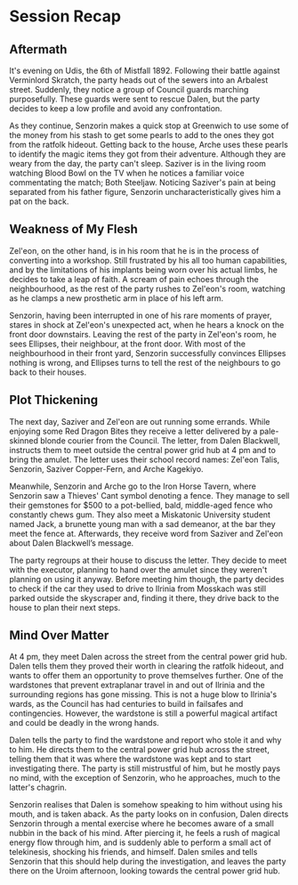 # Session Recap
## Aftermath
It's evening on Udis, the 6th of Mistfall 1892. Following their battle against Verminlord Skratch, the party heads out of the sewers into an Arbalest street. Suddenly, they notice a group of Council guards marching purposefully. These guards were sent to rescue Dalen, but the party decides to keep a low profile and avoid any confrontation.

As they continue, Senzorin makes a quick stop at Greenwich to use some of the money from his stash to get some pearls to add to the ones they got from the ratfolk hideout. Getting back to the house, Arche uses these pearls to identify the magic items they got from their adventure. Although they are weary from the day, the party can't sleep. Saziver is in the living room watching Blood Bowl on the TV when he notices a familiar voice commentating the match; Both Steeljaw. Noticing Saziver's pain at being separated from his father figure, Senzorin uncharacteristically gives him a pat on the back. 

## Weakness of My Flesh
Zel'eon, on the other hand, is in his room that he is in the process of converting into a workshop. Still frustrated by his all too human capabilities, and by the limitations of his implants being worn over his actual limbs, he decides to take a leap of faith. A scream of pain echoes through the neighbourhood, as the rest of the party rushes to Zel'eon's room, watching as he clamps a new prosthetic arm in place of his left arm. 

Senzorin, having been interrupted in one of his rare moments of prayer, stares in shock at Zel'eon's unexpected act, when he hears a knock on the front door downstairs. Leaving the rest of the party in Zel'eon's room, he sees Ellipses, their neighbour, at the front door. With most of the neighbourhood in their front yard, Senzorin successfully convinces Ellipses nothing is wrong, and Ellipses turns to tell the rest of the neighbours to go back to their houses.
## Plot Thickening
The next day, Saziver and Zel'eon are out running some errands. While enjoying some Red Dragon Bites they receive a letter delivered by a pale-skinned blonde courier from the Council. The letter, from Dalen Blackwell, instructs them to meet outside the central power grid hub at 4 pm and to bring the amulet. The letter uses their school record names: Zel'eon Talis, Senzorin, Saziver Copper-Fern, and Arche Kagekiyo.

Meanwhile, Senzorin and Arche go to the Iron Horse Tavern, where Senzorin saw a Thieves' Cant symbol denoting a fence. They manage to sell their gemstones for $500 to a pot-bellied, bald, middle-aged fence who constantly chews gum. They also meet a Miskatonic University student named Jack, a brunette young man with a sad demeanor, at the bar they meet the fence at. Afterwards, they receive word from Saziver and Zel'eon about Dalen Blackwell’s message.

The party regroups at their house to discuss the letter. They decide to meet with the executor, planning to hand over the amulet since they weren't planning on using it anyway. Before meeting him though, the party decides to check if the car they used to drive to Ilrinia from Mosskach was still parked outside the skyscraper and, finding it there, they drive back to the house to plan their next steps.
## Mind Over Matter
At 4 pm, they meet Dalen across the street from the central power grid hub. Dalen tells them they proved their worth in clearing the ratfolk hideout, and wants to offer them an opportunity to prove themselves further. One of the wardstones that prevent extraplanar travel in and out of Ilrinia and the surrounding regions has gone missing. This is not a huge blow to Ilrinia's wards, as the Council has had centuries to build in failsafes and contingencies. However, the wardstone is still a powerful magical artifact and could be deadly in the wrong hands.

Dalen tells the party to find the wardstone and report who stole it and why to him. He directs them to the central power grid hub across the street, telling them that it was where the wardstone was kept and to start investigating there. The party is still mistrustful of him, but he mostly pays no mind, with the exception of Senzorin, who he approaches, much to the latter's chagrin. 

Senzorin realises that Dalen is somehow speaking to him without using his mouth, and is taken aback. As the party looks on in confusion, Dalen directs Senzorin through a mental exercise where he becomes aware of a small nubbin in the back of his mind. After piercing it, he feels a rush of magical energy flow through him, and is suddenly able to perform a small act of telekinesis, shocking his friends, and himself. Dalen smiles and tells Senzorin that this should help during the investigation, and leaves the party there on the Uroim afternoon, looking towards the central power grid hub.